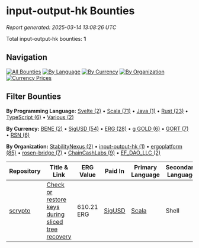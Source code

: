 # input-output-hk Bounties

*Report generated: 2025-03-14 13:08:26 UTC*

Total input-output-hk bounties: **1**

## Navigation

[![All Bounties](https://img.shields.io/badge/All_Bounties-106-blue)](../all.md) [![By Language](https://img.shields.io/badge/By_Language-6-green)](../by_language/) [![By Currency](https://img.shields.io/badge/By_Currency-6-yellow)](../by_currency/) [![By Organization](https://img.shields.io/badge/By_Organization-6-orange)](../by_org/) [![Currency Prices](https://img.shields.io/badge/Currency_Prices-5-purple)](../currency_prices.md)

## Filter Bounties

**By Programming Language:** [Svelte (2)](../by_language/svelte.md) • [Scala (71)](../by_language/scala.md) • [Java (1)](../by_language/java.md) • [Rust (23)](../by_language/rust.md) • [TypeScript (6)](../by_language/typescript.md) • [Various (2)](../by_language/various.md)

**By Currency:** [BENE (2)](../by_currency/bene.md) • [SigUSD (54)](../by_currency/sigusd.md) • [ERG (28)](../by_currency/erg.md) • [g GOLD (6)](../by_currency/gold.md) • [GORT (7)](../by_currency/gort.md) • [RSN (6)](../by_currency/rsn.md)

**By Organization:** [StabilityNexus (2)](../by_org/stabilitynexus.md) • [input-output-hk (1)](../by_org/input-output-hk.md) • [ergoplatform (85)](../by_org/ergoplatform.md) • [rosen-bridge (7)](../by_org/rosen-bridge.md) • [ChainCashLabs (9)](../by_org/chaincashlabs.md) • [EF_DAO_LLC (2)](../by_org/ef_dao_llc.md)

|Repository|Title & Link|ERG Value|Paid In|Primary Language|Secondary Language|Reserve|
|---|---|---|---|---|---|---|
| [scrypto](https://github.com/input-output-hk/scrypto) | [Check or restore keys during sliced tree recovery ](https://github.com/input-output-hk/scrypto/issues/89) | 610.21 ERG | [SigUSD](../by_currency/sigusd.md) | [Scala](../by_language/scala.md) | Shell | [<kbd>Reserve</kbd>](https://github.com/ErgoDevs/Ergo-Bounties/new/main?filename=submissions/input-output-hk-scrypto-89.json&value=%7B%0A%20%20%22contributor%22%3A%20%22YOUR_GITHUB_USERNAME%22%2C%0A%20%20%22wallet_address%22%3A%20%22YOUR_WALLET_ADDRESS%22%2C%0A%20%20%22contact_method%22%3A%20%22YOUR_CONTACT_INFO%22%2C%0A%20%20%22work_link%22%3A%20%22%22%2C%0A%20%20%22work_title%22%3A%20%22Check%20or%20restore%20keys%20during%20sliced%20tree%20recovery%20%22%2C%0A%20%20%22bounty_id%22%3A%20%22input-output-hk/scrypto%2389%22%2C%0A%20%20%22original_issue_link%22%3A%20%22https%3A//github.com/input-output-hk/scrypto/issues/89%22%2C%0A%20%20%22payment_currency%22%3A%20%22SigUSD%22%2C%0A%20%20%22bounty_value%22%3A%20500.0%2C%0A%20%20%22status%22%3A%20%22in-progress%22%2C%0A%20%20%22submission_date%22%3A%20%22%22%2C%0A%20%20%22expected_completion%22%3A%20%22YYYY-MM-DD%22%2C%0A%20%20%22description%22%3A%20%22I%20am%20working%20on%20this%20bounty%22%2C%0A%20%20%22review_notes%22%3A%20%22%22%2C%0A%20%20%22payment_tx_id%22%3A%20%22%22%2C%0A%20%20%22payment_date%22%3A%20%22%22%0A%7D&message=Claim%20Bounty%20input-output-hk/scrypto%2389&description=I%20want%20to%20claim%20this%20bounty%20posted%20by%20kushti.%0A%0ABounty:%20Check%20or%20restore%20keys%20during%20sliced%20tree%20recovery%20) |
